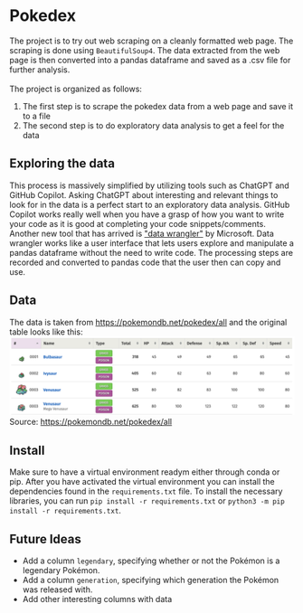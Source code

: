 # Pokedex
The project is to try out web scraping on a cleanly formatted web page. The scraping is done using `BeautifulSoup4`. The data extracted from the web page is then converted into a pandas dataframe and saved as a .csv file for further analysis.
<br><br>
The project is organized as follows:
1. The first step is to scrape the pokedex data from a web page and save it to a file
2. The second step is to do exploratory data analysis to get a feel for the data

## Exploring the data
This process is massively simplified by utilizing tools such as ChatGPT and GitHub Copilot. Asking ChatGPT about interesting and relevant things to look for in the data is a perfect start to an exploratory data analysis. GitHub Copilot works really well when you have a grasp of how you want to write your code as it is good at completing your code snippets/comments. 
<br>
Another new tool that has arrived is ["data wrangler"](https://devblogs.microsoft.com/python/data-wrangler-release/) by Microsoft. Data wrangler works like a user interface that lets users explore and manipulate a pandas dataframe without the need to write code. The processing steps are recorded and converted to pandas code that the user then can copy and use. 


## Data
The data is taken from https://pokemondb.net/pokedex/all and the original table looks like this:
![Pokedex first rows](/images/pokedex_first_rows.png "first rows of pokedex")
Source: https://pokemondb.net/pokedex/all



## Install
Make sure to have a virtual environment readym either through conda or pip. After you have activated the virtual environment you can install the dependencies found in the `requirements.txt` file. To install the necessary libraries, you can run `pip install -r requirements.txt` or `python3 -m pip install -r requirements.txt`. 


## Future Ideas
* Add a column `legendary`, specifying whether or not the Pokémon is a legendary Pokémon.
* Add a column `generation`, specifying which generation the Pokémon was released with.
* Add other interesting columns with data
